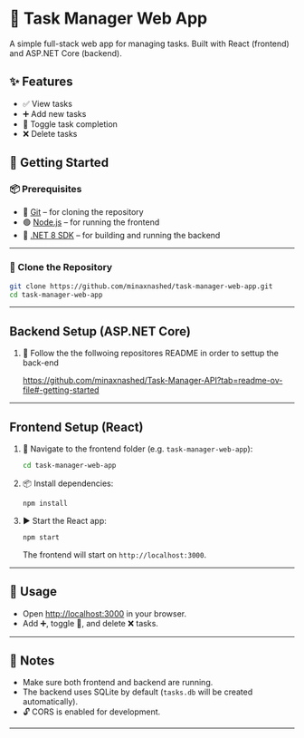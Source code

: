 # 📝 Task Manager Web App

A simple full-stack web app for managing tasks. Built with React (frontend) and ASP.NET Core (backend).

## ✨ Features

- ✅ View tasks  
- ➕ Add new tasks  
- 🔁 Toggle task completion  
- ❌ Delete tasks 

## 🚀 Getting Started

### 📦 Prerequisites

- 🧰 [Git](https://git-scm.com/) – for cloning the repository  
- 🟢 [Node.js](https://nodejs.org/) – for running the frontend  
- 🧱 [.NET 8 SDK](https://dotnet.microsoft.com/download) – for building and running the backend  


---

### 🧬 Clone the Repository

```bash
git clone https://github.com/minaxnashed/task-manager-web-app.git
cd task-manager-web-app
```

---

## Backend Setup (ASP.NET Core)

1. 📘 Follow the the follwoing repositores README in order to settup the back-end

   https://github.com/minaxnashed/Task-Manager-API?tab=readme-ov-file#-getting-started

---

## Frontend Setup (React)

1. 📂 Navigate to the frontend folder (e.g. `task-manager-web-app`):

    ```bash
    cd task-manager-web-app
    ```

2. 📦 Install dependencies:

    ```bash
    npm install
    ```

3. ▶️ Start the React app:

    ```bash
    npm start
    ```

   The frontend will start on `http://localhost:3000`.

---

## 🧪 Usage

- Open [http://localhost:3000](http://localhost:3000) in your browser.
- Add ➕, toggle 🔁, and delete ❌ tasks.

---

## 📝 Notes

- Make sure both frontend and backend are running.
- The backend uses SQLite by default (`tasks.db` will be created automatically).
- 🔓 CORS is enabled for development.

---

##
